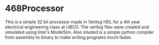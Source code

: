 # 468Processor
This is a simple 32 bit processor made in Verilog HDL for a 4th year electrical engineering class at UBCO. The verilog files were created and simulated using Intel's ModelSim. Also inluded is a simple python compiler from assembly to binary to make writing programs much faster.
